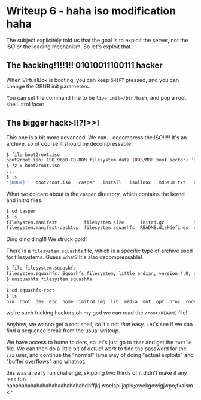 # Writeup 6 - haha iso modification haha

The subject explicitely told us that the goal is to exploit the server, not the ISO or the loading mechanism. So let's exploit that.

## The hacking!1!!1!! 01010011100111 hacker

When VirtualBox is booting, you can keep `SHIFT` pressed, and you can change the GRUB init parameters.

You can set the command line to be `live init=/bin/bash`, and pop a root shell. :trollface:

## The bigger hack>!!?!>>!

This one is a bit more advanced. We can... decompress the ISO!!!!! It's an archive, so of course it should be decompressable.

```bash
$ file boot2root.iso
boot2root.iso: ISO 9660 CD-ROM filesystem data (DOS/MBR boot sector) 'BornToSec' (bootable)
$ 7z x boot2root.iso
...
$ ls
'[BOOT]'   boot2root.iso   casper   install   isolinux   md5sum.txt   preseed   README.diskdefines   ubuntu
```

What we do care about is the `casper` directory, which contains the kernel and initrd files.

```bash
$ cd casper
$ ls
filesystem.manifest          filesystem.size      initrd.gz           squashfs-root
filesystem.manifest-desktop  filesystem.squashfs  README.diskdefines  vmlinuz
```

Ding ding ding!!! We struck gold!

There is a `filesystem.squashfs` file, which is a specific type of archive used for filesystems. Guess what? It's also decompressable!

```bash
$ file filesystem.squashfs
filesystem.squashfs: Squashfs filesystem, little endian, version 4.0, zlib compressed, 404208299 bytes, 69611 inodes, blocksize: 1048576 bytes, created: Fri Jun 16 22:39:21 2017
$ unsquashfs filesystem.squashfs
...
$ cd squashfs-root
$ ls
bin  boot  dev  etc  home  initrd.img  lib  media  mnt  opt  proc  root  run  sbin  selinux  srv  sys  tmp  usr  var  vmlinuz
```

we're such fucking hackers oh my god we can read the `/root/README` file!

Anyhow, we wanna get a root shell, so it's not *that* easy. Let's see if we can find a sequence break from the usual writeup.

We have access to home folders, so let's just go to `thor` and get the `turtle` file. We can then do a little bit of *actual work* to find the password for the `zaz` user, and continue the "normal" lame way of doing "actual exploits" and "buffer overflows" and whatnot.

this was a really fun challenge, skipping two thirds of it didn't make it any less fun hahahahahahahahahaahahahahdhffjkj;woelspiijapiv;owekgowigjwpo;fkalsmklr
